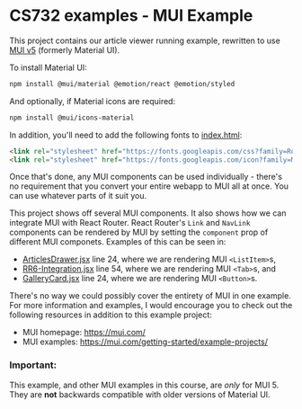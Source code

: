 # CS732 examples - MUI Example
This project contains our article viewer running example, rewritten to use [MUI v5](https://mui.com/) (formerly Material UI).

To install Material UI:

```sh
npm install @mui/material @emotion/react @emotion/styled
```

And optionally, if Material icons are required:

```sh
npm install @mui/icons-material
```

In addition, you'll need to add the following fonts to [index.html](./public/index.html):

```html
<link rel="stylesheet" href="https://fonts.googleapis.com/css?family=Roboto:300,400,500,700&display=swap" />
<link rel="stylesheet" href="https://fonts.googleapis.com/icon?family=Material+Icons" />
```

Once that's done, any MUI components can be used individually - there's no requirement that you convert your entire webapp to MUI all at once. You can use whatever parts of it suit you.

This project shows off several MUI components. It also shows how we can integrate MUI with React Router. React Router's `Link` and `NavLink` components can be rendered by MUI by setting the `component` prop of different MUI componets. Examples of this can be seen in:

- [ArticlesDrawer.jsx](./src/ArticlesDrawer.jsx) line 24, where we are rendering MUI `<ListItem>`s,
- [RR6-Integration.jsx](./src/RR6-Integration.jsx) line 54, where we are rendering MUI `<Tab>`s, and
- [GalleryCard.jsx](./src/GalleryCard.jsx) line 24, where we are rendering MUI `<Button>`s.

There's no way we could possibly cover the entirety of MUI in one example. For more information and examples, I would encourage you to check out the following resources in addition to this example project:

- MUI homepage: <https://mui.com/>
- MUI examples: <https://mui.com/getting-started/example-projects/>

### Important:
This example, and other MUI examples in this course, are *only* for MUI 5. They are **not** backwards compatible with older versions of Material UI.